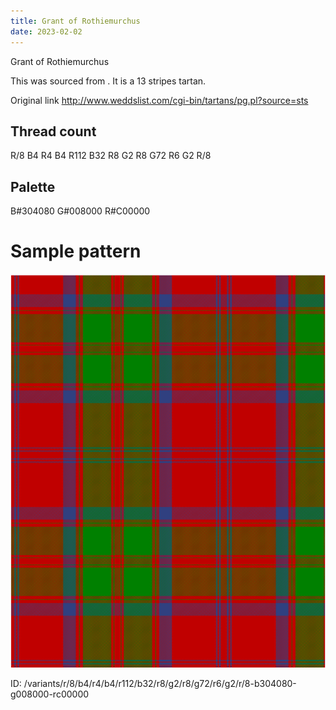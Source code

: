 ```yaml
---
title: Grant of Rothiemurchus
date: 2023-02-02
---
```

Grant of Rothiemurchus

This was sourced from <no value>.  It is a 13 stripes tartan.

Original link http://www.weddslist.com/cgi-bin/tartans/pg.pl?source=sts

## Thread count
R/8 B4 R4 B4 R112 B32 R8 G2 R8 G72 R6 G2 R/8

## Palette
B#304080 G#008000 R#C00000

# Sample pattern

![Tartan detail](tartan.png "R/8 B4 R4 B4 R112 B32 R8 G2 R8 G72 R6 G2 R/8 tartan")

ID: /variants/r/8/b4/r4/b4/r112/b32/r8/g2/r8/g72/r6/g2/r/8-b304080-g008000-rc00000